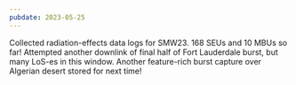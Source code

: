 ```yaml
---
pubdate: 2023-05-25
---
```

Collected radiation-effects data logs for SMW23.  168 SEUs and 10 MBUs so far!  Attempted another downlink of final half of Fort Lauderdale burst, but many LoS-es in this window.  Another feature-rich burst capture over Algerian desert stored for next time!